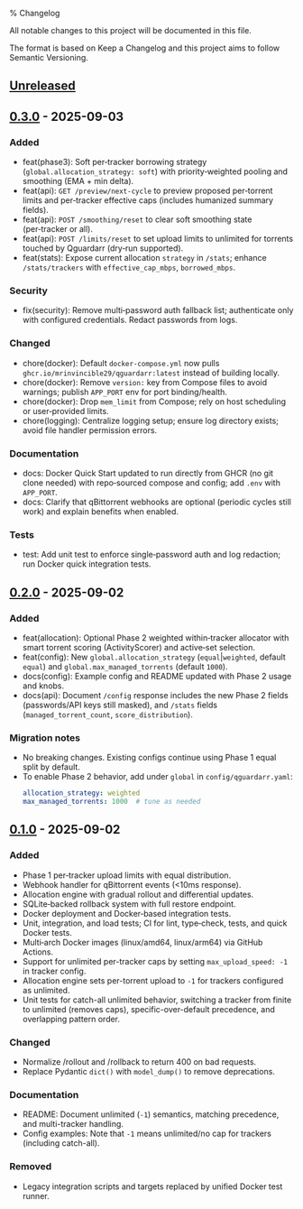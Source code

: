 % Changelog

All notable changes to this project will be documented in this file.

The format is based on Keep a Changelog and this project aims to follow Semantic Versioning.

## [Unreleased]

## [0.3.0] - 2025-09-03
### Added
- feat(phase3): Soft per‑tracker borrowing strategy (`global.allocation_strategy: soft`) with priority‑weighted pooling and smoothing (EMA + min delta).
- feat(api): `GET /preview/next-cycle` to preview proposed per‑torrent limits and per‑tracker effective caps (includes humanized summary fields).
- feat(api): `POST /smoothing/reset` to clear soft smoothing state (per‑tracker or all).
- feat(api): `POST /limits/reset` to set upload limits to unlimited for torrents touched by Qguardarr (dry‑run supported).
- feat(stats): Expose current allocation `strategy` in `/stats`; enhance `/stats/trackers` with `effective_cap_mbps`, `borrowed_mbps`.

### Security
- fix(security): Remove multi‑password auth fallback list; authenticate only with configured credentials. Redact passwords from logs.

### Changed
- chore(docker): Default `docker-compose.yml` now pulls `ghcr.io/mrinvincible29/qguardarr:latest` instead of building locally.
- chore(docker): Remove `version:` key from Compose files to avoid warnings; publish `APP_PORT` env for port binding/health.
- chore(docker): Drop `mem_limit` from Compose; rely on host scheduling or user‑provided limits.
- chore(logging): Centralize logging setup; ensure log directory exists; avoid file handler permission errors.

### Documentation
- docs: Docker Quick Start updated to run directly from GHCR (no git clone needed) with repo‑sourced compose and config; add `.env` with `APP_PORT`.
- docs: Clarify that qBittorrent webhooks are optional (periodic cycles still work) and explain benefits when enabled.

### Tests
- test: Add unit test to enforce single‑password auth and log redaction; run Docker quick integration tests.

## [0.2.0] - 2025-09-02
### Added
- feat(allocation): Optional Phase 2 weighted within‑tracker allocator with smart torrent scoring (ActivityScorer) and active‑set selection.
- feat(config): New `global.allocation_strategy` (`equal`|`weighted`, default `equal`) and `global.max_managed_torrents` (default `1000`).
- docs(config): Example config and README updated with Phase 2 usage and knobs.
- docs(api): Document `/config` response includes the new Phase 2 fields (passwords/API keys still masked), and `/stats` fields (`managed_torrent_count`, `score_distribution`).

### Migration notes
- No breaking changes. Existing configs continue using Phase 1 equal split by default.
- To enable Phase 2 behavior, add under `global` in `config/qguardarr.yaml`:
  ```yaml
  allocation_strategy: weighted
  max_managed_torrents: 1000  # tune as needed
  ```

## [0.1.0] - 2025-09-02
### Added
- Phase 1 per‑tracker upload limits with equal distribution.
- Webhook handler for qBittorrent events (<10ms response).
- Allocation engine with gradual rollout and differential updates.
- SQLite‑backed rollback system with full restore endpoint.
- Docker deployment and Docker‑based integration tests.
- Unit, integration, and load tests; CI for lint, type‑check, tests, and quick Docker tests.
- Multi‑arch Docker images (linux/amd64, linux/arm64) via GitHub Actions.
- Support for unlimited per-tracker caps by setting `max_upload_speed: -1` in tracker config.
- Allocation engine sets per-torrent upload to `-1` for trackers configured as unlimited.
- Unit tests for catch-all unlimited behavior, switching a tracker from finite to unlimited (removes caps), specific-over-default precedence, and overlapping pattern order.

### Changed
- Normalize /rollout and /rollback to return 400 on bad requests.
- Replace Pydantic `dict()` with `model_dump()` to remove deprecations.

### Documentation
- README: Document unlimited (`-1`) semantics, matching precedence, and multi-tracker handling.
- Config examples: Note that `-1` means unlimited/no cap for trackers (including catch-all).

### Removed
- Legacy integration scripts and targets replaced by unified Docker test runner.

[Unreleased]: https://github.com/mrInvincible29/Qguardarr/compare/v0.3.0...HEAD
[0.3.0]: https://github.com/mrInvincible29/Qguardarr/releases/tag/v0.3.0
[0.2.0]: https://github.com/mrInvincible29/Qguardarr/releases/tag/v0.2.0
[0.1.0]: https://github.com/mrInvincible29/Qguardarr/releases/tag/v0.1.0

